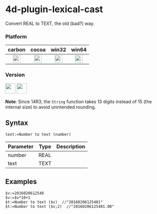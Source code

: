 # 4d-plugin-lexical-cast

Convert REAL to TEXT, the old (bad?) way.

### Platform

| carbon | cocoa | win32 | win64 |
|:------:|:-----:|:---------:|:---------:|
|<img src="https://cloud.githubusercontent.com/assets/1725068/22371562/1b091f0a-e4db-11e6-8458-8653954a7cce.png" width="24" height="24" />|<img src="https://cloud.githubusercontent.com/assets/1725068/22371562/1b091f0a-e4db-11e6-8458-8653954a7cce.png" width="24" height="24" />|<img src="https://cloud.githubusercontent.com/assets/1725068/22371562/1b091f0a-e4db-11e6-8458-8653954a7cce.png" width="24" height="24" />|<img src="https://cloud.githubusercontent.com/assets/1725068/22371562/1b091f0a-e4db-11e6-8458-8653954a7cce.png" width="24" height="24" />|

### Version

<img src="https://cloud.githubusercontent.com/assets/1725068/18940649/21945000-8645-11e6-86ed-4a0f800e5a73.png" width="32" height="32" /> <img src="https://cloud.githubusercontent.com/assets/1725068/18940648/2192ddba-8645-11e6-864d-6d5692d55717.png" width="32" height="32" />

**Note**: Since 14R3, the ``String`` function takes 13 digits instead of 15 (the internal size) to avoid unintended rounding.

## Syntax

```
text:=Number to text (number)
```

Parameter|Type|Description
------------|------------|----
number|REAL|
text|TEXT|

Examples
---

```
$v:=2016020612540
$v:=$v*10+1
$t:=Number to text ($v)  //"20160206125401"
$t:=Number to text ($v;2)  //"20160206125401.00"
```
